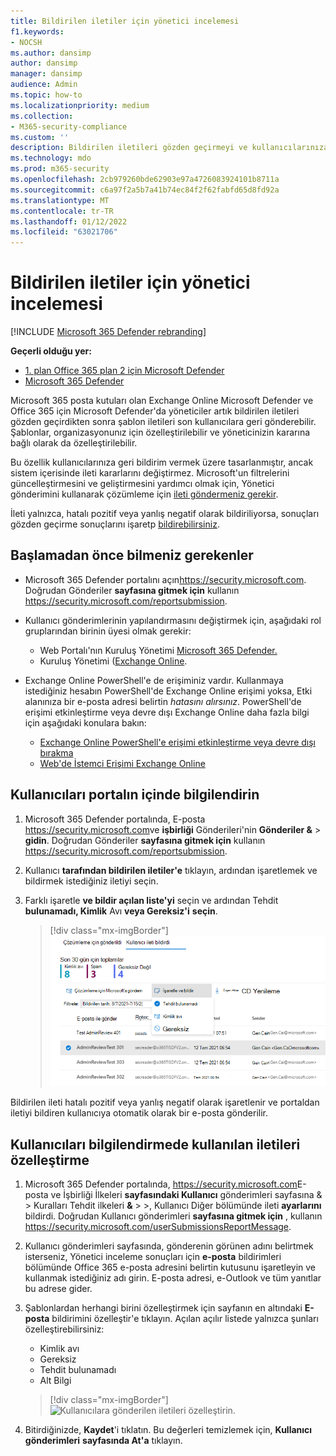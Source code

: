 ```yaml
---
title: Bildirilen iletiler için yönetici incelemesi
f1.keywords:
- NOCSH
ms.author: dansimp
author: dansimp
manager: dansimp
audience: Admin
ms.topic: how-to
ms.localizationpriority: medium
ms.collection:
- M365-security-compliance
ms.custom: ''
description: Bildirilen iletileri gözden geçirmeyi ve kullanıcılarınıza geri bildirim yapmayı öğrenin.
ms.technology: mdo
ms.prod: m365-security
ms.openlocfilehash: 2cb979260bde62903e97a4726083924101b8711a
ms.sourcegitcommit: c6a97f2a5b7a41b74ec84f2f62fabfd65d8fd92a
ms.translationtype: MT
ms.contentlocale: tr-TR
ms.lasthandoff: 01/12/2022
ms.locfileid: "63021706"
---
```

# <a name="admin-review-for-reported-messages"></a>Bildirilen iletiler için yönetici incelemesi

[!INCLUDE [Microsoft 365 Defender rebranding](../includes/microsoft-defender-for-office.md)]

**Geçerli olduğu yer:**
- [1. plan Office 365 plan 2 için Microsoft Defender](defender-for-office-365.md)
- [Microsoft 365 Defender](../defender/microsoft-365-defender.md)

Microsoft 365 posta kutuları olan Exchange Online Microsoft Defender ve Office 365 için Microsoft Defender'da yöneticiler artık bildirilen iletileri gözden geçirdikten sonra şablon iletileri son kullanıcılara geri gönderebilir. Şablonlar, organizasyonunız için özelleştirilebilir ve yöneticinizin kararına bağlı olarak da özelleştirilebilir.

Bu özellik kullanıcılarınıza geri bildirim vermek üzere tasarlanmıştır, ancak sistem içerisinde ileti kararlarını değiştirmez. Microsoft'un filtrelerini güncelleştirmesini ve geliştirmesini yardımcı olmak için, Yönetici gönderimini kullanarak çözümleme için [ileti göndermeniz gerekir](admin-submission.md).

İleti yalnızca, hatalı pozitif veya yanlış negatif olarak bildiriliyorsa, sonuçları gözden geçirme sonuçlarını işaretp [bildirebilirsiniz](report-false-positives-and-false-negatives.md).

## <a name="what-do-you-need-to-know-before-you-begin"></a>Başlamadan önce bilmeniz gerekenler

- Microsoft 365 Defender portalını açın<https://security.microsoft.com>. Doğrudan Gönderiler **sayfasına gitmek için** kullanın <https://security.microsoft.com/reportsubmission>.

- Kullanıcı gönderimlerinin yapılandırmasını değiştirmek için, aşağıdaki rol gruplarından birinin üyesi olmak gerekir:
  - Web Portalı'nın Kuruluş Yönetimi [Microsoft 365 Defender.](permissions-microsoft-365-security-center.md)
  - Kuruluş Yönetimi ([Exchange Online](/Exchange/permissions-exo/permissions-exo#role-groups).

- Exchange Online PowerShell'e de erişiminiz vardır. Kullanmaya istediğiniz hesabın PowerShell'de Exchange Online erişimi yoksa, Etki alanınıza bir e-posta adresi belirtin *hatasını alırsınız*. PowerShell'de erişimi etkinleştirme veya devre dışı Exchange Online daha fazla bilgi için aşağıdaki konulara bakın:
  - [Exchange Online PowerShell'e erişimi etkinleştirme veya devre dışı bırakma](/powershell/exchange/disable-access-to-exchange-online-powershell)
  - [Web'de İstemci Erişimi Exchange Online](/exchange/clients-and-mobile-in-exchange-online/client-access-rules/client-access-rules)

## <a name="notify-users-from-within-the-portal"></a>Kullanıcıları portalın içinde bilgilendirin

1. Microsoft 365 Defender portalında, E-posta <https://security.microsoft.com>ve **işbirliği** Gönderileri'nin **Gönderiler &** \> **gidin**. Doğrudan Gönderiler **sayfasına gitmek için** kullanın <https://security.microsoft.com/reportsubmission>.

2. Kullanıcı **tarafından bildirilen iletiler'e** tıklayın, ardından işaretlemek ve bildirmek istediğiniz iletiyi seçin.

3. Farklı işaretle **ve bildir açılan liste'yi** seçin ve ardından Tehdit **bulunamadı, Kimlik** Avı **veya Gereksiz'i** **seçin**.

   > [!div class="mx-imgBorder"]
   > ![Portaldan ileti gönderin.](../../media/admin-review-send-message-from-portal.png)

Bildirilen ileti hatalı pozitif veya yanlış negatif olarak işaretlenir ve portaldan iletiyi bildiren kullanıcıya otomatik olarak bir e-posta gönderilir.

## <a name="customize-the-messages-used-to-notify-users"></a>Kullanıcıları bilgilendirmede kullanılan iletileri özelleştirme

1. Microsoft 365 Defender portalında, <https://security.microsoft.com>E-posta ve İşbirliği İlkeleri  **sayfasındaki Kullanıcı** gönderimleri sayfasına & \> Kuralları Tehdit ilkeleri  **&** \>  \>, Kullanıcı Diğer bölümünde ileti **ayarlarını** bildirdi. Doğrudan Kullanıcı gönderimleri **sayfasına gitmek için** , kullanın <https://security.microsoft.com/userSubmissionsReportMessage>.

2. Kullanıcı gönderimleri sayfasında, gönderenin görünen adını belirtmek isterseniz, Yönetici inceleme sonuçları için **e-posta** bildirimleri bölümünde Office 365 e-posta adresini belirtin kutusunu işaretleyin ve kullanmak istediğiniz adı girin. E-posta adresi, e-Outlook ve tüm yanıtlar bu adrese gider.

3. Şablonlardan herhangi birini özelleştirmek için sayfanın en altındaki **E-posta** bildirimini özelleştir'e tıklayın. Açılan açılır listede yalnızca şunları özelleştirebilirsiniz:

    - Kimlik avı
    - Gereksiz
    - Tehdit bulunamadı
    - Alt Bilgi

    > [!div class="mx-imgBorder"]
    > ![Kullanıcılara gönderilen iletileri özelleştirin.](../../media/admin-review-customize-message.png)

4. Bitirdiğinizde, **Kaydet**'i tıklatın. Bu değerleri temizlemek için, **Kullanıcı gönderimleri** **sayfasında At'a** tıklayın.

